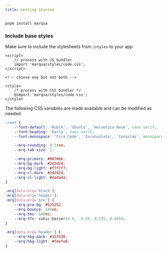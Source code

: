 ```yaml
---
title: Getting Started
---
```


```
pnpm install marqua
```

### Include base styles

Make sure to include the stylesheets from `/styles` to your app

```svelte
<script>
	// process with JS bundler
	import 'marqua/styles/code.css';
</script>

<!-- choose one but not both -->

<style>
	/* process with CSS bundler */
	@import 'marqua/styles/code.css';
</style>
```

The following CSS variables are made available and can be modified as needed

```css
:root {
	--font-default: 'Rubik', 'Ubuntu', 'Helvetica Neue', sans-serif;
	--font-heading: 'Karla', sans-serif;
	--font-monospace: 'Fira Code', 'Inconsolata', 'Consolas', monospace;

	--mrq-rounding: 0.3rem;
	--mrq-tab-size: 2;

	--mrq-primary: #0070bb;
	--mrq-bg-dark: #2d2d2d;
	--mrq-bg-light: #f7f7f7;
	--mrq-cl-dark: #242424;
	--mrq-cl-light: #dadada;
}

.mrq[data-mrq='block'],
.mrq[data-mrq='header'],
.mrq[data-mrq='pre'] {
	--mrq-pre-bg: #525252;
	--mrq-bounce: 10rem;
	--mrq-tms: 100ms;
	--mrq-tfn: cubic-bezier(0.6, -0.28, 0.735, 0.045);
}

.mrq[data-mrq='header'] {
	--mrq-hbg-dark: #323330;
	--mrq-hbg-light: #feefe8;
}
```
